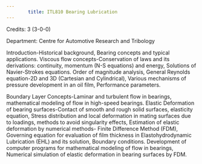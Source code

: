 ```yaml
---
        title: ITL810 Bearing Lubrication
---
```

Credits: 3 (3-0-0)

Department: Centre for Automotive Research and Tribology

Introduction-Historical background, Bearing concepts and typical applications. Viscous flow concepts-Conservation of laws and its derivations: continuity, momentum (N-S equations) and energy, Solutions of Navier-Strokes equations. Order of magnitude analysis, General Reynolds equation-2D and 3D (Cartesian and Cylindrical), Various mechanisms of pressure development in an oil film, Performance parameters.

Boundary Layer Concepts-Laminar and turbulent flow in bearings, mathematical modeling of flow in high-speed bearings. Elastic Deformation of bearing surfaces-Contact of smooth and rough solid surfaces, elasticity equation, Stress distribution and local deformation in mating surfaces due to loadings, methods to avoid singularity effects, Estimation of elastic deformation by numerical methods- Finite Difference Method (FDM), Governing equation for evaluation of film thickness in Elastohydrodynamic Lubrication (EHL) and its solution, Boundary conditions. Development of computer programs for mathematical modeling of flow in bearings, Numerical simulation of elastic deformation in bearing surfaces by FDM.